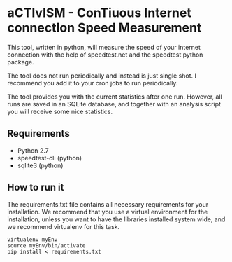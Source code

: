 # aCTIvISM - ConTiuous Internet connectIon Speed Measurement

This tool, written in python, will measure the speed of your internet connection with the help of speedtest.net and the speedtest python package.

The tool does not run periodically and instead is just single shot. I recommend you add it to your cron jobs to run periodically.

The tool provides you with the current statistics after one run. However, all runs are saved in an SQLite database, and together with an analysis script you will receive some nice statistics.

## Requirements
- Python 2.7
- speedtest-cli (python)
- sqlite3 (python)

## How to run it
The requirements.txt file contains all necessary requirements for your installation. We recommend that you use a virtual environment for the installation, unless you want to have the libraries installed system wide, and we recommend virtualenv for this task.

```
virtualenv myEnv
source myEnv/bin/activate
pip install < requirements.txt
```
